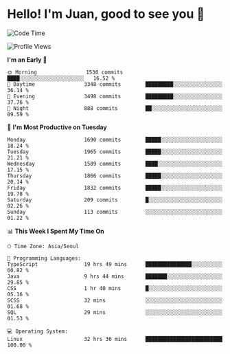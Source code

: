 # Hello! I'm Juan, good to see you 👋

<!--
**Y-k-Y/Y-k-Y** is a ✨ _special_ ✨ repository because its `README.md` (this file) appears on your GitHub profile.

Here are some ideas to get you started:

- 🔭 I’m currently working on ...
- 🌱 I’m currently learning ...
- 👯 I’m looking to collaborate on ...
- 🤔 I’m looking for help with ...
- 💬 Ask me about ...
- 📫 How to reach me: ...
- 😄 Pronouns: ...
- ⚡ Fun fact: ...
-->
<!--
![Profile views](https://gpvc.arturio.dev/Y-k-Y)

[![Omid Nikrah StackOverflow](https://github-readme-stackoverflow.vercel.app/?userID=9517076)](https://stackoverflow.com/users/9517076/i-have-10-fingers)
-->

<!--START_SECTION:waka-->
![Code Time](http://img.shields.io/badge/Code%20Time-1%2C354%20hrs%2033%20mins-blue)

![Profile Views](http://img.shields.io/badge/Profile%20Views-0-blue)

**I'm an Early 🐤** 

```text
🌞 Morning                1530 commits        ████░░░░░░░░░░░░░░░░░░░░░   16.52 % 
🌆 Daytime                3348 commits        █████████░░░░░░░░░░░░░░░░   36.14 % 
🌃 Evening                3498 commits        █████████░░░░░░░░░░░░░░░░   37.76 % 
🌙 Night                  888 commits         ██░░░░░░░░░░░░░░░░░░░░░░░   09.59 % 
```
📅 **I'm Most Productive on Tuesday** 

```text
Monday                   1690 commits        █████░░░░░░░░░░░░░░░░░░░░   18.24 % 
Tuesday                  1965 commits        █████░░░░░░░░░░░░░░░░░░░░   21.21 % 
Wednesday                1589 commits        ████░░░░░░░░░░░░░░░░░░░░░   17.15 % 
Thursday                 1866 commits        █████░░░░░░░░░░░░░░░░░░░░   20.14 % 
Friday                   1832 commits        █████░░░░░░░░░░░░░░░░░░░░   19.78 % 
Saturday                 209 commits         █░░░░░░░░░░░░░░░░░░░░░░░░   02.26 % 
Sunday                   113 commits         ░░░░░░░░░░░░░░░░░░░░░░░░░   01.22 % 
```


📊 **This Week I Spent My Time On** 

```text
🕑︎ Time Zone: Asia/Seoul

💬 Programming Languages: 
TypeScript               19 hrs 49 mins      ███████████████░░░░░░░░░░   60.82 % 
Java                     9 hrs 44 mins       ███████░░░░░░░░░░░░░░░░░░   29.85 % 
CSS                      1 hr 40 mins        █░░░░░░░░░░░░░░░░░░░░░░░░   05.16 % 
SCSS                     32 mins             ░░░░░░░░░░░░░░░░░░░░░░░░░   01.68 % 
SQL                      29 mins             ░░░░░░░░░░░░░░░░░░░░░░░░░   01.53 % 

💻 Operating System: 
Linux                    32 hrs 36 mins      █████████████████████████   100.00 % 
```


<!--END_SECTION:waka-->

